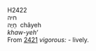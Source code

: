 <body>
  <p>H2422<br>  חיה  <br> חָיֶה  ‎  châyeh  <br><i>khaw-yeh‘ </i><br>From <a href="h2421.htm">2421</a>  <i>vigorous: - </i>lively.<br></p>
 </body>
